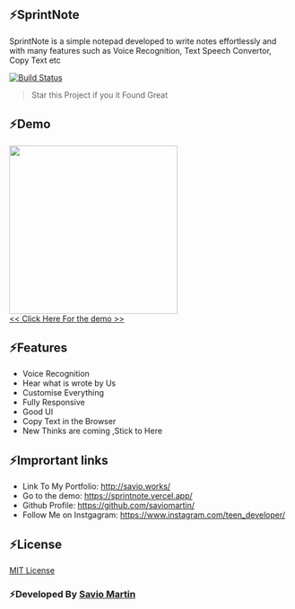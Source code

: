 ## ⚡️SprintNote

SprintNote is a simple notepad developed to write notes effortlessly and with many features such as Voice Recognition, Text Speech Convertor, Copy Text etc

[![Build Status](https://travis-ci.org/joemccann/dillinger.svg?branch=master)](http://savio.works/)

> Star this Project if you it Found Great

## ⚡️Demo
<a href="https://sprintnote.vercel.app/" target="_blank"><img src="https://media-private.canva.com/sXQuE/MAEEi6sXQuE/1/tl.png?response-expires=Tue%2C%2011%20Aug%202020%2013%3A36%3A32%20GMT&X-Amz-Algorithm=AWS4-HMAC-SHA256&X-Amz-Date=20200811T112109Z&X-Amz-SignedHeaders=host&X-Amz-Expires=8122&X-Amz-Credential=AKIAJWF6QO3UH4PAAJ6Q%2F20200811%2Fus-east-1%2Fs3%2Faws4_request&X-Amz-Signature=bf2ae9cc5e9e77dd5b7cb1c5422ac8279559fe82f1596627c27baacf541fe080⚡️" height="300px"><br><< Click Here For the demo >></a>

## ⚡️Features

  - Voice Recognition<br>
  - Hear what is wrote by Us<br>
  - Customise Everything<br>
  - Fully Responsive
  - Good UI
  - Copy Text in the Browser
  - New Thinks are coming ,Stick to Here

## ⚡️Imprortant links
- Link To My Portfolio: http://savio.works/
- Go to the demo: https://sprintnote.vercel.app/
- Github Profile: https://github.com/saviomartin/
- Follow Me on Instgagram: https://www.instagram.com/teen_developer/

## ⚡️License
<a href="https://github.com/saviomartin/sprintnote/blob/master/LICENSE.txt">MIT License</a>

### ⚡️Developed By <a href="https://www.instagram.com/teen_developer/">Savio Martin</a>
